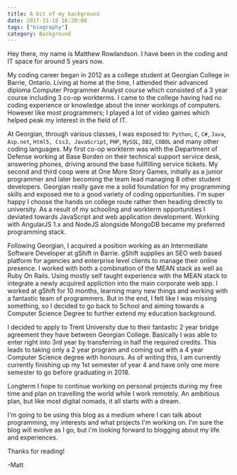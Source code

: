 ```yaml
---
title: A bit of my background
date: 2017-11-18 16:20:00
tags: ["biography"]
category: Background
---
```


Hey there, my name is Matthew Rowlandson. I have been in the coding and IT space for around 5 years now.

My coding career began in 2012 as a college student at Georgian College in Barrie, Ontario. Living at home at the time, I attended their advanced diploma Computer Programmer Analyst course which consisted of a 3 year course including 3 co-op workterms. I came to the college having had no coding experience or knowledge about the inner workings of computers. However like most programmers; I played a lot of video games which helped peak my interest in the field of IT.

At Georgian, through various classes, I was exposed to: `Python`, `C`, `C#`, `Java`, `Asp.net`, `Html5, Css3, JavaScript`, `PHP`, `MySQL`, `DB2`, `COBOL` and many other coding languages. My first co-op workterm was with the Department of Defense working at Base Borden on their technical support service desk, answering phones, driving around the base fullfilling service tickets. My second and third coop were at One More Story Games, initially as a junior programmer and later becoming the team lead managing 8 other student developers. Georgian really gave me a solid foundation for my programming skills and exposed me to a good variety of coding opportunities. I'm super happy I choose the hands on college route rather then heading directly to university. As a result of my schooling and workterm opportunities I deviated towards JavaScript and web application development. Working with AngularJS 1.x and NodeJS alongside MongoDB became my preferred programming stack.

Following Georgian, I acquired a position working as an Intermediate Software Developer at gShift in Barrie. gShift supplies an SEO web based platform for agencies and enterprise level clients to manage their online presence. I worked with both a combination of the MEAN stack as well as Ruby On Rails. Using mostly self taught experience with the MEAN stack to integrate a newly acquired appliction into the main corporate web app. I worked at gShift for 10 months, learning many new things and working with a fantastic team of programmers. But in the end, I felt like I was missing something, so I decided to go back to School and aiming towards a Computer Science Degree to further extend my education background.

I decided to apply to Trent University due to their fantastic 2 year bridge agreement they have between Georgian College. Basically I was able to enter right into 3rd year  by transferring in half the required credits. This leads to taking only a 2 year program and coming out with a 4 year Computer Science degree with honours. As of writing this, I am currently currently finishing up my 1st semester of year 4 and have only one more semester to go before graduating in 2018.

Longterm I hope to continue working on personal projects during my free time and plan on travelling the world while I work remotely. An ambitious plan, but like most digital nomads, it all starts with a dream.

I'm going to be using this blog as a medium where I can talk about programming, my interests and what projects I'm working on. I'm sure the blog will evolve as I go, but i'm looking forward to blogging about my life and experiences.

Thanks for reading!

-Matt